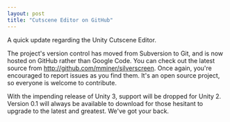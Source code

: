 ```yaml
---
layout: post
title: "Cutscene Editor on GitHub"
---
```


A quick update regarding the Unity Cutscene Editor.

The project's version control has moved from Subversion to Git, and is now hosted on GitHub rather than Google Code. You can check out the latest source from <http://github.com/mminer/silverscreen>. Once again, you're encouraged to report issues as you find them. It's an open source project, so everyone is welcome to contribute.

With the impending release of Unity 3, support will be dropped for Unity 2. Version 0.1 will always be available to download for those hesitant to upgrade to the latest and greatest. We've got your back.
